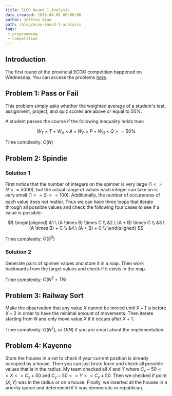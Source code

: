 ```yaml
---
title: ECOO Round 1 Analysis
date_created: 2016-04-08 00:00:00
author: Jeffrey Xiao
path: /blog/ecoo-round-1-analysis
tags:
 - programming
 - competition
---
```


## Introduction

The first round of the provincial ECOO competition happened on Wednesday. You can access the
problems [here](files/ECOO-Round-1-Problems.pdf).

## Problem 1: Pass or Fail

This problem simply asks whether the weighted average of a student's test, assignment, project, and
quiz scores are above or equal to 50%.

A student passes the course if the following inequality holds true:

$$
W_T \times T + W_A \times A + W_P \times P + W_Q \times Q >= 50\%
$$

Time complexity: $O(N)$

## Problem 2: Spindie

### Solution 1

First notice that the number of integers on the spinner is very large ($1 <= N <= 5000$), but the
actual range of values each integer can take on is very small ($1 <= S_i <= 100$). Additionally, the
number of occurences of each value does not matter. Thus we can have three loops that iterate
through all possible values and check the following four cases to see if a value is possible:

$$
\begin{aligned}
  &1.\ (A \times B) \times C 	\\
  &2.\ (A + B) \times C		    \\
  &3.\ (A \times B) + C		    \\
  &4.\ (A + B) + C			      \\
\end{aligned}
$$

Time complexity: $O(S^3)$

### Solution 2

Generate pairs of spinner values and store it in a map. Then work backwards from the target values
and check if it exists in the map.

Time complexity: $O(N^2 + TN)$

## Problem 3: Railway Sort

Make the observation that any value $X$ cannot be moved until $X + 1$ is before $X + 2$ in order to
have the minimal amount of movements. Then iterate starting from $N$ and only move value $X$ if it
occurs after $X + 1$.

Time complexity: $O(N^2)$, or $O(N)$ if you are smart about the implementation.

## Problem 4: Kayenne

Store the houses in a set to check if your current position is already occupied by a house. Then you
can just brute force and check all possible values that is in the radius. My team checked all $X$
and $Y$ where $C_x - 50 <= X <= C_x + 50$ and $C_y - 50 <= Y <= C_y + 50$. Then we checked if point
$(X, Y)$ was in the radius or on a house. Finally, we inserted all the houses in a priority queue
and determined if it was democratic or republican.
